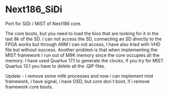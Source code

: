 # Next186_SiDi
Port for SiDi / MiST of Next186 core.

The core boots, but you need to load the bios that are looking for it in the last 8k of the SD.
I can not access the SD, connecting an SD directly to the FPGA works but through ARM I can not access, I have also tried with VHD file but without success.
Another problem is that when implementing the MIST framework I run out of M9K memory since the core occupies all the memory.
I have used Quartus 17.1 to generate the clocks, if you try for MIST Quartus 13.1 you have to delete all the .QIP files.

Update - i remove some m9k processes and now i can implement mist framework, i have signal, i have OSD, but core don´t boot, if i remove framework core boots.
